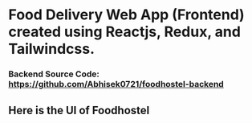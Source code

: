 <h1>Food Delivery Web App (Frontend) created using Reactjs, Redux, and Tailwindcss.</h1>

### Backend Source Code: https://github.com/Abhisek0721/foodhostel-backend

<h2>Here is the UI of Foodhostel</h1>

<img src="https://i.ibb.co/Z13gRT1/Screenshot-2023-10-03-183141.png" alt="" />
